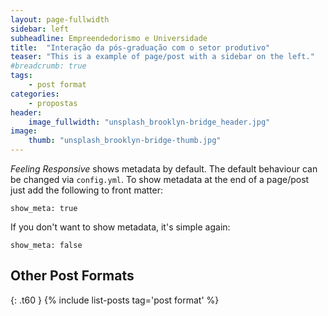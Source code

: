 ```yaml
---
layout: page-fullwidth
sidebar: left
subheadline: Empreendedorismo e Universidade
title:  "Interação da pós-graduação com o setor produtivo"
teaser: "This is a example of page/post with a sidebar on the left."
#breadcrumb: true
tags:
    - post format
categories:
    - propostas
header:
    image_fullwidth: "unsplash_brooklyn-bridge_header.jpg"
image:
    thumb: "unsplash_brooklyn-bridge-thumb.jpg"
---
```

*Feeling Responsive* shows metadata by default. The default behaviour can be changed via `config.yml`. To show metadata at the end of a page/post just add the following to front matter:
<!--more-->

~~~
show_meta: true
~~~

If you don't want to show metadata, it's simple again:

~~~
show_meta: false
~~~


## Other Post Formats
{: .t60 }
{% include list-posts tag='post format' %}
